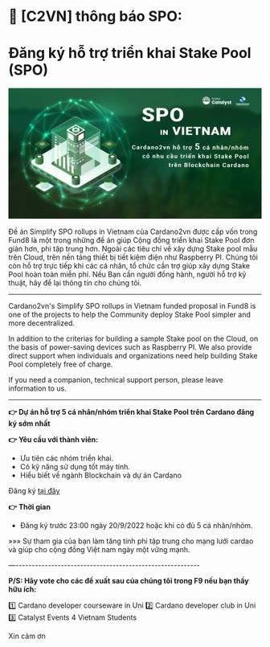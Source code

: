 📣 [C2VN] thông báo SPO: 
===============================
**Đăng ký hỗ trợ triển khai Stake Pool (SPO)**
===============================

![](img/hotro-spo.png)

Đề án Simplify SPO rollups in Vietnam của Cardano2vn được cấp vốn trong Fund8 là một trong những đề án giúp Cộng đồng triển khai Stake Pool đơn giản hơn, phi tập trung hơn.
Ngoài các tiêu chí về xây dựng Stake pool mẫu trên Cloud, trên nền tảng thiết bị tiết kiệm điện như Raspberry PI. Chúng tôi còn hỗ trợ trực tiếp khi các cá nhân, tổ chức cần trợ giúp xây dựng Stake Pool hoàn toàn miễn phí.
Nếu Bạn cần người đồng hành, người hỗ trợ kỹ thuật, hãy để lại thông tin cho chúng tôi.


----
Cardano2vn's Simplify SPO rollups in Vietnam funded proposal in Fund8 is one of the projects to help the Community deploy Stake Pool simpler and more decentralized.

In addition to the criterias for building a sample Stake pool on the Cloud, on the basis of power-saving devices such as Raspberry PI. We also provide direct support when individuals and organizations need help building Stake Pool completely free of charge.

If you need a companion, technical support person, please leave information to us.

----

**👉 Dự án hỗ trợ 5 cá nhân/nhóm triển khai Stake Pool trên Cardano đăng ký sớm nhất**

**👉 Yêu cầu với thành viên:**

- Ưu tiên các nhóm triển khai.
- Có kỹ năng sử dụng tốt máy tính.
- Hiểu biết về ngành Blockchain và dự án Cardano

Đăng ký [tại đây](https://docs.google.com/forms/d/1RqNXogwT_kkphP1e96jKGZp26dKh4U9bzqm2wf0GPX0/prefill)

**👉 Thời gian**
-  Đăng ký trước 23:00 ngày 20/9/2022 hoặc khi có đủ 5 cá nhân/nhóm.
 
»»» Sự tham gia của bạn làm tăng tính phi tập trung cho mạng lưới cardao và  giúp cho cộng đồng Việt nam ngày một vững mạnh.


—---------------------------------------------------------

**P/S: Hãy vote cho các đề xuất sau của chúng tôi trong F9 nếu bạn thấy hữu ích:**

1️⃣ Cardano developer courseware in Uni 
2️⃣ Cardano developer club in Uni   
3️⃣ Catalyst Events 4 Vietnam Students

Xin cảm ơn
